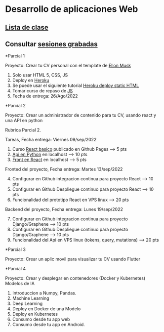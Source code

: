 # Desarrollo de aplicaciones Web
## [Lista de clase](https://docs.google.com/spreadsheets/d/1XnWhZaZ7BDcgLXSc8V_f_W7GoY6Eq0xgrXxldFy0Epg/edit?usp=sharing)
## Consultar [sesiones grabadas](https://drive.google.com/drive/folders/12AKxOWWEjDF_pCybSnD5FQLc-hPGkON6?usp=sharing)

*Parcial 1

Proyecto:  Crear tu CV personal con el template de [Ellon Musk](https://emprendedor.com/el-cv-de-elon-musk-es-de-una-pagina-el-tuyo-deberia-ser-igual/)
1. Solo usar HTML 5, CSS, JS
2. Deploy en [Heroku](https://www.heroku.com/)
3. Se puede usar el siguiente tutorial [Heroku deploy static HTML](https://www.geeksforgeeks.org/how-to-deploy-a-basic-static-html-website-to-heroku/)
4. Tomar curso de repaso de [JS](https://www.freecodecamp.org/learn/javascript-algorithms-and-data-structures/)
5.  Fecha de entrega: 26/Ago/2022


*Parcial 2

Proyecto: Crear un administrador de contenido para tu CV, usando react y una API en python

Rubrica Parcial 2.

Tareas, Fecha entrega:  Viernes 09/sep/2022

1. Curso [React basico](https://www.udemy.com/course/react-js-para-principiantes-desde-cero-curso-gratuito/) publicado en Github Pages --> 5 pts
2. [Api en Python](https://www.howtographql.com/graphql-python/0-introduction/) en localhost --> 10 pts
3. [Front en React](https://www.howtographql.com/react-apollo/1-getting-started/) en localhost --> 5 pts

Fronted del proyecto, Fecha entrega:  Martes 13/sep/2022

4. Configurar en Github integracion continua para proyecto React --> 10 pts
5. Configurar en Github Despliegue continuo para proyecto React  --> 10 pts
6. Funcionalidad del prototipo React en VPS linux --> 20 pts

Backend del proyecto, Fecha entrega:  Lunes 19/sep/2022

7. Configurar en Github integracion continua para proyecto Django/Graphene --> 10 pts
8. Configurar en Github Despliegue continuo para proyecto Django/Graphene  --> 10 pts
9. Funcionalidad del Api en VPS linux (tokens, query, mutations) --> 20 pts
 


*Parcial 3

Proyecto: Crear un aplic movil para visualizar tu CV usando Flutter

*Parcial 4

Proyecto: Crear y desplegar en contenedores (Docker y Kubernetes) Modelos de IA 

1. Introduccion a Numpy, Pandas.
2. Machine Learning
3. Deep Learning
4. Deploy en Docker de una Modelo
5. Deploy en Kubernetes
6. Consumo desde tu app web
7. Consumo desde tu app en Android.
